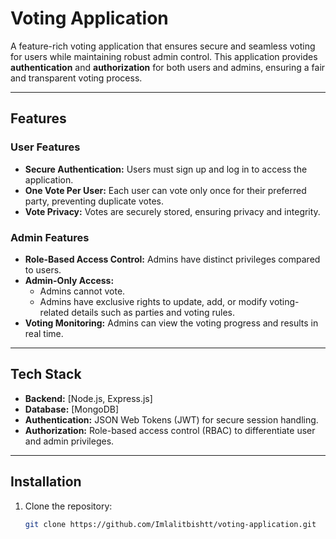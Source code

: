 # Voting Application

A feature-rich voting application that ensures secure and seamless voting for users while maintaining robust admin control. This application provides **authentication** and **authorization** for both users and admins, ensuring a fair and transparent voting process.

---

## Features

### **User Features**
- **Secure Authentication:** Users must sign up and log in to access the application.
- **One Vote Per User:** Each user can vote only once for their preferred party, preventing duplicate votes.
- **Vote Privacy:** Votes are securely stored, ensuring privacy and integrity.

### **Admin Features**
- **Role-Based Access Control:** Admins have distinct privileges compared to users.
- **Admin-Only Access:**
  - Admins cannot vote.
  - Admins have exclusive rights to update, add, or modify voting-related details such as parties and voting rules.
- **Voting Monitoring:** Admins can view the voting progress and results in real time.

---

## Tech Stack
- **Backend:** [Node.js, Express.js]
- **Database:** [MongoDB]
- **Authentication:** JSON Web Tokens (JWT) for secure session handling.
- **Authorization:** Role-based access control (RBAC) to differentiate user and admin privileges.

---

## Installation

1. Clone the repository:
   ```bash
   git clone https://github.com/Imlalitbishtt/voting-application.git
